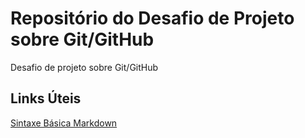 # Repositório do Desafio de Projeto sobre Git/GitHub
Desafio de projeto sobre Git/GitHub

## Links Úteis
[Sintaxe Básica Markdown](https://www.markdownguide.org/basic-syntax/)
